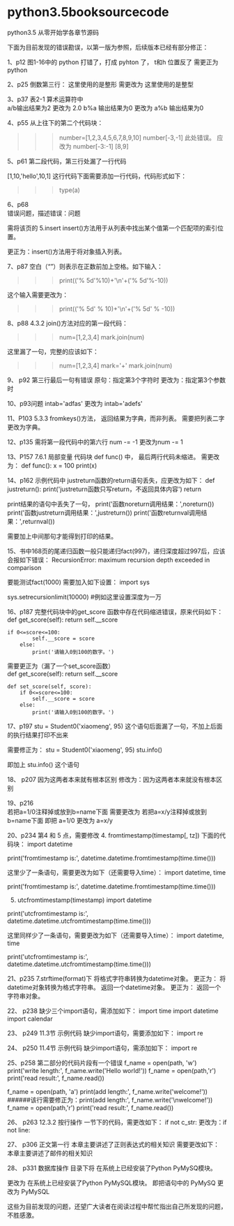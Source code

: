 # python3.5booksourcecode
python3.5 从零开始学各章节源码


下面为目前发现的错误勘误，以第一版为参照，后续版本已经有部分修正：

1、p12
图1-16中的 python 打错了，打成 pyhton 了， t和h 位置反了
需更正为 python


2、p25  倒数第三行：
这里使用的是整形
需更改为  这里使用的是整型


3、p37  表2-1 算术运算符中  
a/b输出结果为2 更改为 2.0
b%a 输出结果为0 更改为 a%b 输出结果为0


4、p55
从上往下的第二个代码块：
>>>number=[1,2,3,4,5,6,7,8,9,10]
>>>number[-3,-1]    此处错误。  应改为 number[-3:-1]
[8,9]


5、p61  第二段代码，第三行处漏了一行代码

[1,10,'hello',10,1]   这行代码下面需要添加一行代码，代码形式如下：

>>>type(a)


6、p68  
错误问题，描述错误：问题 

需将该页的 5.insert
insert()方法用于从列表中找出某个值第一个匹配项的索引位置。

更正为：insert()方法用于将对象插入列表。


7、p87
空白（“”）则表示在正数前加上空格。如下输入：
>>> print(('% 5d'%10)+'\n'+('% 5d'%-10))

这个输入需要更改为：
>>> print(('% 5d' % 10)+'\n'+('% 5d' % -10))


8、p88  4.3.2 join()方法对应的第一段代码：
>>> num=[1,2,3,4]
>>> mark.join(num)

这里漏了一句，完整的应该如下：
>>> num=[1,2,3,4]
>>> mark='+'
>>> mark.join(num)


9、
p92 第三行最后一句有错误
原句：指定第3个字符时
更改为：指定第3个参数时


10、p93问题 
intab='adfas'  更改为 intab='adefs'


11、P103   5.3.3 fromkeys()方法， 返回结果为字典，而非列表。 需要把列表二字更改为字典。


12、p135
需将第一段代码中的第六行  num -= -1 更改为num -= 1


13、P157    7.6.1 局部变量 代码块 def func() 中， 最后两行代码未缩进。
需更改为：
def func():
    x = 100
    print(x)


14、p162  示例代码中
justreturn函数的return语句丢失，应更改为如下：
def justreturn():
    print('justreturn函数只写return，不返回具体内容')
	return
	

print结果的语句中丢失了一句，
print('函数noreturn调用结果：',noreturn())
print('函数justreturn调用结果：',justreturn())
print('函数returnval调用结果：',returnval())

需要加上中间那句才能得到打印的结果。


15、书中168页的尾递归函数一般只能递归fact(997)，递归深度超过997后，应该会报如下错误：
RecursionError: maximum recursion depth exceeded in comparison

要能测试fact(1000)
需要加入如下设置：
import sys  
  
sys.setrecursionlimit(10000) #例如这里设置深度为一万  


16、p187 
完整代码块中的get_score 函数中存在代码缩进错误，原来代码如下：
    def get_score(self):
        return self.__score

    if 0<=score<=100:
            self.__score = score
        else:
            print('请输入0到100的数字。')
			
			
需要更正为（漏了一个set_score函数）			
	def get_score(self):
        return self.__score
		
	def set_score(self, score):
		if 0<=score<=100:
            self.__score = score
        else:
            print('请输入0到100的数字。')
		

			
17、p197
stu = Student0('xiaomeng', 95)
这个语句后面漏了一句，不加上后面的执行结果打印不出来

需要修正为：
stu = Student0('xiaomeng', 95)
stu.info()

即加上   stu.info()  这个语句


18、
p207
因为这两者本来就有根本区别   修改为：因为这两者本来就没有根本区别


19、p216  
若把a=1/0注释掉或放到b=name下面
需要更改为
若把a=x/y注释掉或放到b=name下面
即把   a=1/0   更改为    a=x/y
		
			
20、p234
第4 和 5 点，需要修改
4. fromtimestamp(timestamp[, tz]) 下面的代码块：
import datetime

print('fromtimestamp is:', datetime.datetime.fromtimestamp(time.time()))

这里少了一条语句，需要更改为如下（还需要导入time）：
import datetime, time

print('fromtimestamp is:', datetime.datetime.fromtimestamp(time.time()))

5. utcfromtimestamp(timestamp)
import datetime

print('utcfromtimestamp is:', datetime.datetime.utcfromtimestamp(time.time()))

这里同样少了一条语句，需要更改为如下（还需要导入time）：
import datetime, time

print('utcfromtimestamp is:', datetime.datetime.utcfromtimestamp(time.time()))


21、p235
 7.strftime(format)下
 将格式字符串转换为datetime对象。  更正为：  将datetime对象转换为格式字符串。
 返回一个datetime对象。   更正为：   返回一个字符串对象。
 

22、
p238
缺少三个import语句，需添加如下：
import time
import datetime
import calendar


23、
p249
11.3节 示例代码 缺少import语句，需要添加如下：
import re


24、
p250
11.4节  示例代码 缺少import语句，需添加如下：
import re


25、p258
第二部分的代码片段有一个错误
f_name = open(path, 'w')
print('write length:', f_name.write('Hello world!'))
f_name = open(path,'r')
print('read result:', f_name.read())

f_name = open(path, 'a')
print(add length:', f_name.write('welcome!'))    ######该行需要修正为：print(add length:', f_name.write('\nwelcome!'))
f_name = open(path,'r')
print('read result:', f_name.read())


26、
p263
12.3.2 按行操作 一节下的代码，需更改如下：
if not c_str:   更改为：if not line:

			
			
27、
p306
正文第一行
本章主要讲述了正则表达式的相关知识   需要更改如下：
本章主要讲述了邮件的相关知识


28、
p331
数据库操作  目录下将
在系统上已经安装了Python PyMySQ模块。

更改为  在系统上已经安装了Python PyMySQL模块。
即把语句中的 PyMySQ 更改为 PyMySQL



这些为目前发现的问题，还望广大读者在阅读过程中帮忙指出自己所发现的问题，不胜感激。
